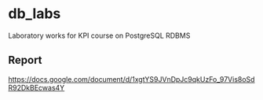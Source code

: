 # db_labs

Laboratory works for KPI course on PostgreSQL RDBMS

## Report

https://docs.google.com/document/d/1xgtYS9JVnDpJc9qkUzFo_97Vis8oSdR92DkBEcwas4Y

